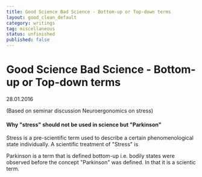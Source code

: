 ```yaml
---
title: Good Science Bad Science - Bottom-up or Top-down terms
layout: good_clean_default
category: writings
tag: miscellaneous
status: unfinished
published: false
---
```


# Good Science Bad Science - Bottom-up or Top-down terms
28.01.2016

(Based on seminar discussion Neuroergonomics on stress)

#### Why "stress" should not be used in science but "Parkinson"

Stress is a pre-scientific term used to describe a certain phenomenological state individually. A scientific treatment of "Stress" is

Parkinson is a term that is defined bottom-up i.e. bodily states were observed before the concept "Parkinson" was defined. In that it is a scientic term.

